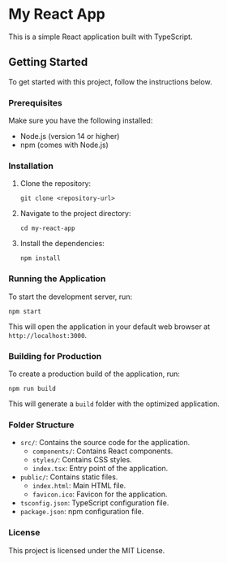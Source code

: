 # My React App

This is a simple React application built with TypeScript. 

## Getting Started

To get started with this project, follow the instructions below.

### Prerequisites

Make sure you have the following installed:

- Node.js (version 14 or higher)
- npm (comes with Node.js)

### Installation

1. Clone the repository:
   ```
   git clone <repository-url>
   ```
2. Navigate to the project directory:
   ```
   cd my-react-app
   ```
3. Install the dependencies:
   ```
   npm install
   ```

### Running the Application

To start the development server, run:
```
npm start
```
This will open the application in your default web browser at `http://localhost:3000`.

### Building for Production

To create a production build of the application, run:
```
npm run build
```
This will generate a `build` folder with the optimized application.

### Folder Structure

- `src/`: Contains the source code for the application.
  - `components/`: Contains React components.
  - `styles/`: Contains CSS styles.
  - `index.tsx`: Entry point of the application.
- `public/`: Contains static files.
  - `index.html`: Main HTML file.
  - `favicon.ico`: Favicon for the application.
- `tsconfig.json`: TypeScript configuration file.
- `package.json`: npm configuration file.

### License

This project is licensed under the MIT License.